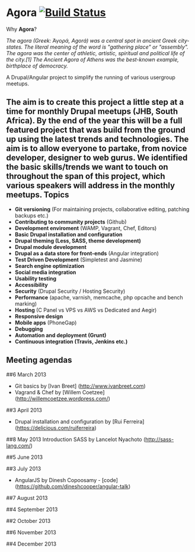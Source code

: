 Agora [![Build Status](https://travis-ci.org/drupal-meetup/agora.png?branch=master)](https://travis-ci.org/drupal-meetup/agora)
==========================
Why **Agora**?

*The agora (Greek: Ἀγορά, Agorá) was a central spot in ancient Greek city-states. The literal meaning of the word is "gathering place" or "assembly". The agora was the center of athletic, artistic, spiritual and political life of the city.[1] The Ancient Agora of Athens was the best-known example, birthplace of democracy.*

A Drupal/Angular project to simplify the running of various usergroup meetups.

The aim is to create this project a little step at a time for monthly Drupal meetups (JHB, South Africa). By the end of the year this will be a full featured project that was build from the ground up using the latest trends and technologies. The aim is to allow everyone to partake, from novice developer, designer to web gurus.
We identified the basic skills/trends we want to touch on throughout the span of this project, which various speakers will address in the monthly meetups.
Topics
---------
- __Git versioning__ (For maintaining projects, collaborative editing, patching backups etc.)
- __Contributing to community projects__ (Github)
- __Development enviroment__ (WAMP, Vagrant, Chef, Editors)
- __Basic Drupal installation and configuration__
- __Drupal theming (Less, SASS, theme development)__
- __Drupal module development__
- __Drupal as a data store for front-ends__ (Angular integration)
- __Test Driven Development__ (Simpletest and Jasmine)
- __Search engine optimization__
- __Social media integration__
- __Usability testing__
- __Accessibility__
- __Security__ (Drupal Security / Hosting Security)
- __Performance__ (apache, varnish, memcache, php opcache and bench marking) 
- __Hosting__ (C Panel vs VPS vs AWS vs Dedicated and Aegir)
- __Responsive design__
- __Mobile apps__ (PhoneGap)
- __Debugging__
- __Automation and deployment (Grunt)__
- __Continuous integration (Travis, Jenkins etc.)__

Meeting agendas
-----------------------
##6 March 2013
- Git basics by [Ivan Breet] (http://www.ivanbreet.com)
- Vagrand & Chef by [Willem Coetzee] (http://willemcoetzee.wordpress.com/)

##3 April 2013
- Drupal installation and configuration by [Rui Ferreira] (https://delicious.com/ruiferreira)

##8 May 2013
Introduction SASS by Lancelot Nyachoto (http://sass-lang.com/)

##5 June 2013

##3 July 2013
- AngularJS by Dinesh Copoosamy - [code] (https://github.com/dineshcooper/angular-talk)

##7 August 2013

##4 September 2013

##2 October 2013

##6 November 2013

##4 December 2013



